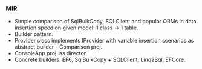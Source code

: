 ### MIR
- Simple comparison of SqlBulkCopy, SQLClient and popular ORMs in data insertion speed on given model: 1 class -> 1 table.
- Builder pattern. 
- Provider class implements IProvider with variable insertion scenarios as abstract builder - Comparison proj. 
- ConsoleApp proj. as director. 
- Concrete builders: EF6, SqlBulkCopy + SQLClient, Linq2Sql, EFCore.

